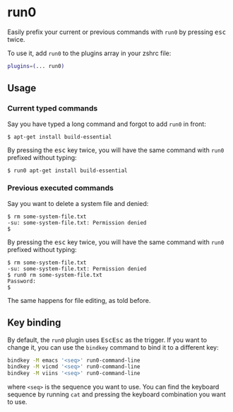 # run0

Easily prefix your current or previous commands with `run0` by pressing <kbd>esc</kbd> twice.

To use it, add `run0` to the plugins array in your zshrc file:

```zsh
plugins=(... run0)
```

## Usage

### Current typed commands

Say you have typed a long command and forgot to add `run0` in front:

```console
$ apt-get install build-essential
```

By pressing the <kbd>esc</kbd> key twice, you will have the same command with `run0` prefixed without typing:

```console
$ run0 apt-get install build-essential
```

### Previous executed commands

Say you want to delete a system file and denied:

```console
$ rm some-system-file.txt
-su: some-system-file.txt: Permission denied
$
```

By pressing the <kbd>esc</kbd> key twice, you will have the same command with `run0` prefixed without typing:

```console
$ rm some-system-file.txt
-su: some-system-file.txt: Permission denied
$ run0 rm some-system-file.txt
Password:
$
```

The same happens for file editing, as told before.

## Key binding

By default, the `run0` plugin uses <kbd>Esc</kbd><kbd>Esc</kbd> as the trigger.
If you want to change it, you can use the `bindkey` command to bind it to a different key:

```sh
bindkey -M emacs '<seq>' run0-command-line
bindkey -M vicmd '<seq>' run0-command-line
bindkey -M viins '<seq>' run0-command-line
```

where `<seq>` is the sequence you want to use. You can find the keyboard sequence
by running `cat` and pressing the keyboard combination you want to use.

